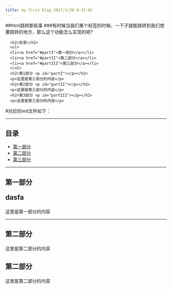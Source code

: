 ```yaml
---
title: my first blog 2017/2/20 0:31:02 
---
```

##html跳转那些事
###有时候当我们某个标签的时候，一下子就能跳转到我们想要跳转的地方，那么这个功能怎么实现的呢?


      <h2>目录</h2>
      <ul>
      <li><a href="#partI">第一部分</a></li>
      <li><a href="#partII">第二部分</a></li>
      <li><a href="#partIII">第三部分</a></li>
      </ul>
      <h2>第1部分 <p id="partI"></p></h2>
      <p>这里是第三部分的内容</p>
      <h2>第2部分 <p id="partII"></p></h2>
      <p>这里是第三部分的内容</p>
      <h2>第3部分 <p id="partIII"></p></h2>
      <p>这里是第三部分的内容</p>

#对应的md文件如下：

----------

## 目录
+ [第一部分](#partI)
+ [第二部分](#partII)
+ [第三部分](#partIII)

----------------------------------

## 第一部分 <p id="partI">dasfa</p>
这里是第一部分的内容

----------------------------------

## 第二部分 <p id="partII"></p>
这里是第二部分的内容
## 第二部分 <p id="partIII"></p>
这里是第二部分的内容